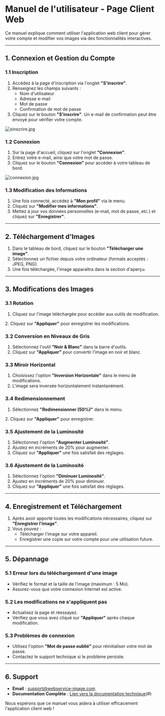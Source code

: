 # Manuel de l'utilisateur - Page Client Web

Ce manuel explique comment utiliser l'application web client pour gérer votre compte et modifier vos images via des fonctionnalités interactives.

---

## **1. Connexion et Gestion du Compte**

### **1.1 Inscription**
1. Accédez à la page d'inscription via l'onglet **"S'inscrire"**.
2. Renseignez les champs suivants :
    - Nom d'utilisateur
    - Adresse e-mail
    - Mot de passe
    - Confirmation de mot de passe
3. Cliquez sur le bouton **"S'inscrire"**. Un e-mail de confirmation peut être envoyé pour vérifier votre compte.

![sinscrire.jpg](src%2Fressources%2Fsinscrire.jpg)

### **1.2 Connexion**
1. Sur la page d'accueil, cliquez sur l'onglet **"Connexion"**.
2. Entrez votre e-mail, ainsi que votre mot de passe.
3. Cliquez sur le bouton **"Connexion"** pour accéder à votre tableau de bord.

![connexion.jpg](src%2Fressources%2Fconnexion.jpg)

### **1.3 Modification des Informations**
1. Une fois connecté, accédez à **"Mon profil"** via le menu.
2. Cliquez sur **"Modifier mes informations"**.
3. Mettez à jour vos données personnelles (e-mail, mot de passe, etc.) et cliquez sur **"Enregistrer"**.


---

## **2. Téléchargement d'Images**

1. Dans le tableau de bord, cliquez sur le bouton **"Télécharger une image"**.
2. Sélectionnez un fichier depuis votre ordinateur (formats acceptés : JPEG, PNG).
3. Une fois téléchargée, l'image apparaîtra dans la section d'aperçu.

---

## **3. Modifications des Images**

### **3.1 Rotation**
1. Cliquez sur l'image téléchargée pour accéder aux outils de modification.

[//]: # (2. Sélectionnez **"Rotation"** et spécifiez l'angle &#40;90°, 180°, etc.&#41;.)
2. Cliquez sur **"Appliquer"** pour enregistrer les modifications.

### **3.2 Conversion en Niveaux de Gris**
1. Sélectionnez l'outil **"Noir & Blanc"** dans la barre d'outils.
2. Cliquez sur **"Appliquer"** pour convertir l'image en noir et blanc.

### **3.3 Miroir Horizontal**
1. Choisissez l'option **"Inversion Horizontale"** dans le menu de modifications.
2. L'image sera inversée horizontalement instantanément.

### **3.4 Redimensionnement**
1. Sélectionnez **"Redimensionner (50%)"** dans le menu.

[//]: # (2. Spécifiez les nouvelles dimensions &#40;largeur et hauteur en pixels&#41;.)
2. Cliquez sur **"Appliquer"** pour enregistrer.

### **3.5 Ajustement de la Luminosité**
1. Sélectionnez l'option **"Augmenter Luminosité"**.
2. Ajustez en incréments de 20% pour augmenter.
3. Cliquez sur **"Appliquer"** une fois satisfait des réglages.

### **3.6 Ajustement de la Luminosité**
1. Sélectionnez l'option **"Diminuer Luminosité"**.
2. Ajustez en incréments de 20% pour diminuer.
3. Cliquez sur **"Appliquer"** une fois satisfait des réglages.

---

## **4. Enregistrement et Téléchargement**

1. Après avoir apporté toutes les modifications nécessaires, cliquez sur **"Enregistrer l'image"**.
2. Vous pouvez :
    - Télécharger l'image sur votre appareil.
    - Enregistrer une copie sur votre compte pour une utilisation future.

---

## **5. Dépannage**

### **5.1 Erreur lors du téléchargement d'une image**
- Vérifiez le format et la taille de l'image (maximum : 5 Mo).
- Assurez-vous que votre connexion Internet est active.

### **5.2 Les modifications ne s'appliquent pas**
- Actualisez la page et réessayez.
- Vérifiez que vous avez cliqué sur **"Appliquer"** après chaque modification.

### **5.3 Problèmes de connexion**
- Utilisez l'option **"Mot de passe oublié"** pour réinitialiser votre mot de passe.
- Contactez le support technique si le problème persiste.

---

## **6. Support**

- **Email** : support@webservice-image.com
- **Documentation Complète** : [Lien vers la documentation technique](README.md)(#)

Nous espérons que ce manuel vous aidera à utiliser efficacement l'application client web !
